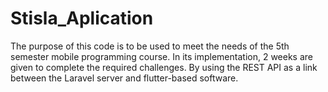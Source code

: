 # Stisla_Aplication
The purpose of this code is to be used to meet the needs of the 5th semester mobile programming course. In its implementation, 2 weeks are given to complete the required challenges. By using the REST API as a link between the Laravel server and flutter-based software.
